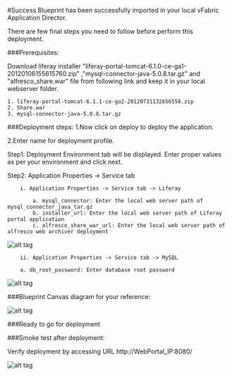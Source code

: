 #Success
Blueprint has been successfully imported in your local vFabric Application Director. 

There are  few final steps you need to follow before perform this deployment.

###Prerequisites:

Download liferay installer "liferay-portal-tomcat-6.1.0-ce-ga1-20120106155615760.zip" ,"mysql-connector-java-5.0.8.tar.gz" and "alfresco_share.war" file from following link and keep it in your local webserver folder.
 
	1. liferay-portal-tomcat-6.1.1-ce-ga2-20120731132656558.zip
	2. Share.war
	3. mysql-connector-java-5.0.8.tar.gz
    


###Deployment steps:
1.Now click on deploy to deploy the application.

2.Enter name for deployment profile.

Step1: Deployment Environment tab will be displayed. Enter proper values as per your environment and click next.


Step2: Application Properties -> Service tab

		i. Application Properties -> Service tab -> Liferay
	
			a. mysql_connector: Enter the local web server path of mysql_connector_java_tar.gz 
            b. installer_url: Enter the local web server path of Liferay portal application    
            c. alfresco_share_war_url: Enter the local web server path of alfresco web archiver deployment  


![alt tag](https://raw.github.com/vmware-applicationdirector/solutions-import-beta/Liferay-MySql-Application-Blueprint-50/Service_property_Liferay.png)

		
		ii. Application Properties -> Service tab -> MySQL  
	
		a. db_root_password: Enter database root password 
        
![alt tag](https://raw.github.com/vmware-applicationdirector/solutions-import-beta/Liferay-MySql-Application-Blueprint-50/Service_property_Mysql.png)
	
###Blueprint Canvas diagram for your reference: 

![alt tag](https://raw.github.com/vmware-applicationdirector/solutions-import-beta/Liferay-MySql-Application-Blueprint-50/Liferay-MySql-Application-Blueprint-Canvas.png)

###Ready to go for deployment

###Smoke test after deployment:

Verify deployment by accessing URL http://WebPortal_IP:8080/

![alt tag](https://raw.github.com/vmware-applicationdirector/solutions-import-beta/Liferay-MySql-Application-Blueprint-50/Smoke%20Test.png)



